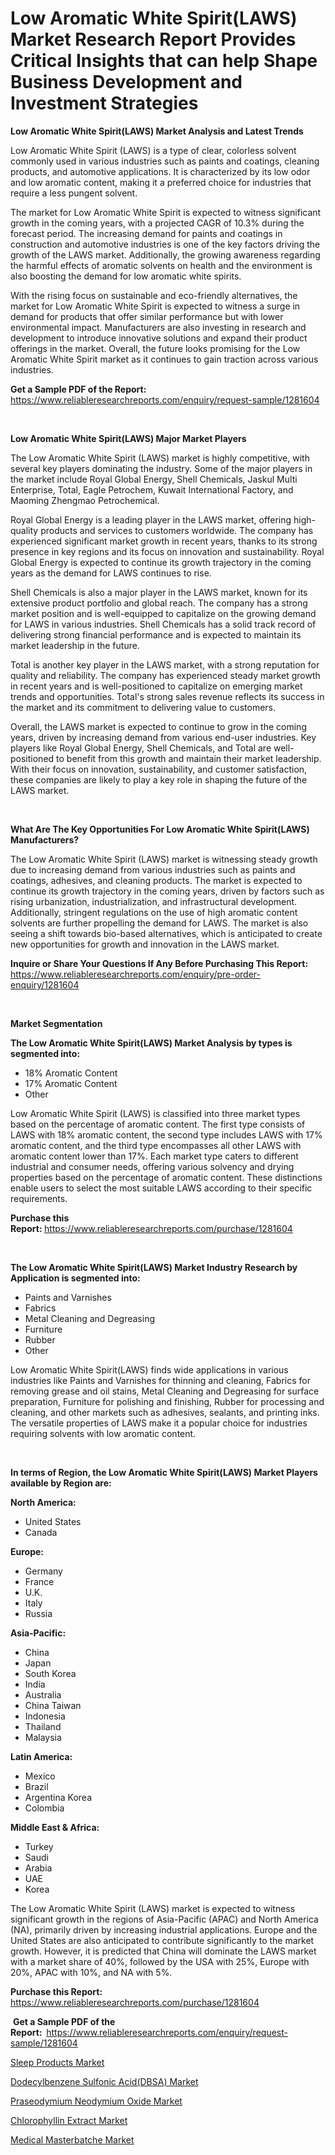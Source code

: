 <p><h1>Low Aromatic White Spirit(LAWS) Market Research Report Provides Critical Insights that can help Shape Business Development and Investment Strategies</h1></p><p><strong>Low Aromatic White Spirit(LAWS) Market Analysis and Latest Trends</strong></p>
<p><p>Low Aromatic White Spirit (LAWS) is a type of clear, colorless solvent commonly used in various industries such as paints and coatings, cleaning products, and automotive applications. It is characterized by its low odor and low aromatic content, making it a preferred choice for industries that require a less pungent solvent.</p><p>The market for Low Aromatic White Spirit is expected to witness significant growth in the coming years, with a projected CAGR of 10.3% during the forecast period. The increasing demand for paints and coatings in construction and automotive industries is one of the key factors driving the growth of the LAWS market. Additionally, the growing awareness regarding the harmful effects of aromatic solvents on health and the environment is also boosting the demand for low aromatic white spirits.</p><p>With the rising focus on sustainable and eco-friendly alternatives, the market for Low Aromatic White Spirit is expected to witness a surge in demand for products that offer similar performance but with lower environmental impact. Manufacturers are also investing in research and development to introduce innovative solutions and expand their product offerings in the market. Overall, the future looks promising for the Low Aromatic White Spirit market as it continues to gain traction across various industries.</p></p>
<p><strong>Get a Sample PDF of the Report:&nbsp;</strong> <a href="https://www.reliableresearchreports.com/enquiry/request-sample/1281604">https://www.reliableresearchreports.com/enquiry/request-sample/1281604</a></p>
<p>&nbsp;</p>
<p><strong>Low Aromatic White Spirit(LAWS) Major Market Players</strong></p>
<p><p>The Low Aromatic White Spirit (LAWS) market is highly competitive, with several key players dominating the industry. Some of the major players in the market include Royal Global Energy, Shell Chemicals, Jaskul Multi Enterprise, Total, Eagle Petrochem, Kuwait International Factory, and Maoming Zhengmao Petrochemical.</p><p>Royal Global Energy is a leading player in the LAWS market, offering high-quality products and services to customers worldwide. The company has experienced significant market growth in recent years, thanks to its strong presence in key regions and its focus on innovation and sustainability. Royal Global Energy is expected to continue its growth trajectory in the coming years as the demand for LAWS continues to rise.</p><p>Shell Chemicals is also a major player in the LAWS market, known for its extensive product portfolio and global reach. The company has a strong market position and is well-equipped to capitalize on the growing demand for LAWS in various industries. Shell Chemicals has a solid track record of delivering strong financial performance and is expected to maintain its market leadership in the future.</p><p>Total is another key player in the LAWS market, with a strong reputation for quality and reliability. The company has experienced steady market growth in recent years and is well-positioned to capitalize on emerging market trends and opportunities. Total's strong sales revenue reflects its success in the market and its commitment to delivering value to customers.</p><p>Overall, the LAWS market is expected to continue to grow in the coming years, driven by increasing demand from various end-user industries. Key players like Royal Global Energy, Shell Chemicals, and Total are well-positioned to benefit from this growth and maintain their market leadership. With their focus on innovation, sustainability, and customer satisfaction, these companies are likely to play a key role in shaping the future of the LAWS market.</p></p>
<p>&nbsp;</p>
<p><strong>What Are The Key Opportunities For Low Aromatic White Spirit(LAWS) Manufacturers?</strong></p>
<p><p>The Low Aromatic White Spirit (LAWS) market is witnessing steady growth due to increasing demand from various industries such as paints and coatings, adhesives, and cleaning products. The market is expected to continue its growth trajectory in the coming years, driven by factors such as rising urbanization, industrialization, and infrastructural development. Additionally, stringent regulations on the use of high aromatic content solvents are further propelling the demand for LAWS. The market is also seeing a shift towards bio-based alternatives, which is anticipated to create new opportunities for growth and innovation in the LAWS market.</p></p>
<p><strong>Inquire or Share Your Questions If Any Before Purchasing This Report:</strong> <a href="https://www.reliableresearchreports.com/enquiry/pre-order-enquiry/1281604">https://www.reliableresearchreports.com/enquiry/pre-order-enquiry/1281604</a></p>
<p>&nbsp;</p>
<p><strong>Market Segmentation</strong></p>
<p><strong>The Low Aromatic White Spirit(LAWS) Market Analysis by types is segmented into:</strong></p>
<p><ul><li>18% Aromatic Content</li><li>17% Aromatic Content</li><li>Other</li></ul></p>
<p><p>Low Aromatic White Spirit (LAWS) is classified into three market types based on the percentage of aromatic content. The first type consists of LAWS with 18% aromatic content, the second type includes LAWS with 17% aromatic content, and the third type encompasses all other LAWS with aromatic content lower than 17%. Each market type caters to different industrial and consumer needs, offering various solvency and drying properties based on the percentage of aromatic content. These distinctions enable users to select the most suitable LAWS according to their specific requirements.</p></p>
<p><strong>Purchase this Report:&nbsp;</strong><a href="https://www.reliableresearchreports.com/purchase/1281604">https://www.reliableresearchreports.com/purchase/1281604</a></p>
<p>&nbsp;</p>
<p><strong>The Low Aromatic White Spirit(LAWS) Market Industry Research by Application is segmented into:</strong></p>
<p><ul><li>Paints and Varnishes</li><li>Fabrics</li><li>Metal Cleaning and Degreasing</li><li>Furniture</li><li>Rubber</li><li>Other</li></ul></p>
<p><p>Low Aromatic White Spirit(LAWS) finds wide applications in various industries like Paints and Varnishes for thinning and cleaning, Fabrics for removing grease and oil stains, Metal Cleaning and Degreasing for surface preparation, Furniture for polishing and finishing, Rubber for processing and cleaning, and other markets such as adhesives, sealants, and printing inks. The versatile properties of LAWS make it a popular choice for industries requiring solvents with low aromatic content.</p></p>
<p>&nbsp;</p>
<p><strong>In terms of Region, the Low Aromatic White Spirit(LAWS) Market Players available by Region are:</strong></p>
<p>
    <p> <strong> North America: </strong>
        <ul>
            <li>United States</li>
            <li>Canada</li>
        </ul>
        </p> 
    <p> <strong> Europe: </strong>
        <ul>
            <li>Germany</li>
            <li>France</li>
            <li>U.K.</li>
            <li>Italy</li>
            <li>Russia</li>
        </ul>
        </p> 
    <p> <strong> Asia-Pacific: </strong>
        <ul>
            <li>China</li>
            <li>Japan</li>
            <li>South Korea</li>
            <li>India</li>
            <li>Australia</li>
            <li>China Taiwan</li>
            <li>Indonesia</li>
            <li>Thailand</li>
            <li>Malaysia</li>
        </ul>
        </p> 
    <p> <strong> Latin America: </strong>
        <ul>
            <li>Mexico</li>
            <li>Brazil</li>
            <li>Argentina Korea</li>
            <li>Colombia</li>
        </ul>
        </p> 
    <p> <strong> Middle East & Africa: </strong>
        <ul>
            <li>Turkey</li>
            <li>Saudi</li>
            <li>Arabia</li>
            <li>UAE</li>
            <li>Korea</li>
        </ul>
    </p>
    </p>
<p><p>The Low Aromatic White Spirit (LAWS) market is expected to witness significant growth in the regions of Asia-Pacific (APAC) and North America (NA), primarily driven by increasing industrial applications. Europe and the United States are also anticipated to contribute significantly to the market growth. However, it is predicted that China will dominate the LAWS market with a market share of 40%, followed by the USA with 25%, Europe with 20%, APAC with 10%, and NA with 5%.</p></p>
<p><strong>Purchase this Report: </strong><a href="https://www.reliableresearchreports.com/purchase/1281604">https://www.reliableresearchreports.com/purchase/1281604</a></p>
<p>&nbsp;<strong>Get a Sample PDF of the Report:&nbsp;&nbsp;</strong><a href="https://www.reliableresearchreports.com/enquiry/request-sample/1281604">https://www.reliableresearchreports.com/enquiry/request-sample/1281604</a></p>
<p><strong></strong></p>
<p><p><a href="https://medium.com/@besaosmani1903/sleep-products-market-size-market-outlook-and-market-forecast-2024-to-2031-908fb651f6cf">Sleep Products Market</a></p><p><a href="https://github.com/gamblestampleyjenny50m5sl6/Market-Research-Report-List-1/blob/main/dodecylbenzene-sulfonic-aciddbsa-market.md">Dodecylbenzene Sulfonic Acid(DBSA) Market</a></p><p><a href="https://medium.com/@judyhunter52/praseodymium-neodymium-oxide-market-the-key-to-successful-business-strategy-forecast-till-2031-ad729b81d395">Praseodymium Neodymium Oxide Market</a></p><p><a href="https://medium.com/@judyhunter52/analyzing-chlorophyllin-extract-market-global-industry-perspective-and-forecast-2024-to-2031-b270785fdee5">Chlorophyllin Extract Market</a></p><p><a href="https://github.com/wwwkeltoum/Market-Research-Report-List-1/blob/main/medical-masterbatche-market.md">Medical Masterbatche Market</a></p></p>